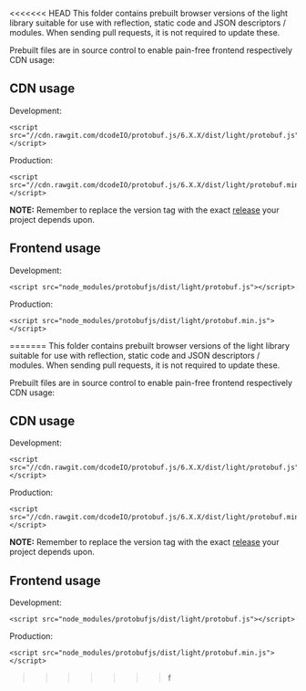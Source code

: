 <<<<<<< HEAD
This folder contains prebuilt browser versions of the light library suitable for use with reflection, static code and JSON descriptors / modules. When sending pull requests, it is not required to update these.

Prebuilt files are in source control to enable pain-free frontend respectively CDN usage:

CDN usage
---------

Development:
```
<script src="//cdn.rawgit.com/dcodeIO/protobuf.js/6.X.X/dist/light/protobuf.js"></script>
```

Production:
```
<script src="//cdn.rawgit.com/dcodeIO/protobuf.js/6.X.X/dist/light/protobuf.min.js"></script>
```

**NOTE:** Remember to replace the version tag with the exact [release](https://github.com/dcodeIO/protobuf.js/tags) your project depends upon.

Frontend usage
--------------

Development:
```
<script src="node_modules/protobufjs/dist/light/protobuf.js"></script>
```

Production:
```
<script src="node_modules/protobufjs/dist/light/protobuf.min.js"></script>
```
=======
This folder contains prebuilt browser versions of the light library suitable for use with reflection, static code and JSON descriptors / modules. When sending pull requests, it is not required to update these.

Prebuilt files are in source control to enable pain-free frontend respectively CDN usage:

CDN usage
---------

Development:
```
<script src="//cdn.rawgit.com/dcodeIO/protobuf.js/6.X.X/dist/light/protobuf.js"></script>
```

Production:
```
<script src="//cdn.rawgit.com/dcodeIO/protobuf.js/6.X.X/dist/light/protobuf.min.js"></script>
```

**NOTE:** Remember to replace the version tag with the exact [release](https://github.com/dcodeIO/protobuf.js/tags) your project depends upon.

Frontend usage
--------------

Development:
```
<script src="node_modules/protobufjs/dist/light/protobuf.js"></script>
```

Production:
```
<script src="node_modules/protobufjs/dist/light/protobuf.min.js"></script>
```
>>>>>>> f
